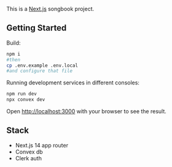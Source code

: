This is a [Next.js](https://nextjs.org/) songbook project.

## Getting Started

Build:

```bash
npm i
#then
cp .env.example .env.local
#and configure that file
```

Running development services in different consoles:

```bash
npm run dev
npx convex dev
```

Open [http://localhost:3000](http://localhost:3000) with your browser to see the result.

## Stack

- Next.js 14 app router
- Convex db
- Clerk auth
